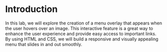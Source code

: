 # Introduction

In this lab, we will explore the creation of a menu overlay that appears when the user hovers over an image. This interactive feature is a great way to enhance the user experience and provide easy access to important links. By using HTML and CSS, we will build a responsive and visually appealing menu that slides in and out smoothly.
